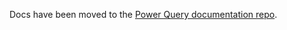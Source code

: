Docs have been moved to the [Power Query documentation repo](https://learn.microsoft.com/power-query/install-sdk).
